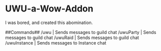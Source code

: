 # UWU-a-Wow-Addon

I was bored, and created this abomination.

##Commands##
/uwu <text> | Sends messages to guild chat
/uwuParty <text> | Sends messages to guild chat
/uwuRaid <text> | Sends messages to guild chat
/uwuInstance <text> | Sends messages to Instance chat

